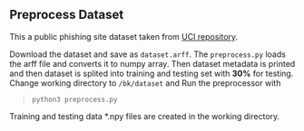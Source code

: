 ## Preprocess Dataset

This a public phishing site dataset taken from [UCI repository](https://archive.ics.uci.edu/ml/datasets/phishing+websites).

Download the dataset and save as `dataset.arff`. The `preprocess.py` loads the arff file and converts it to numpy array. Then dataset metadata is printed and then dataset is splited into training and testing set with **30%** for testing.  
Change working directory to `/bk/dataset` and Run the preprocessor with  
> `python3 preprocess.py`

Training and testing data *.npy files are created in the working directory.